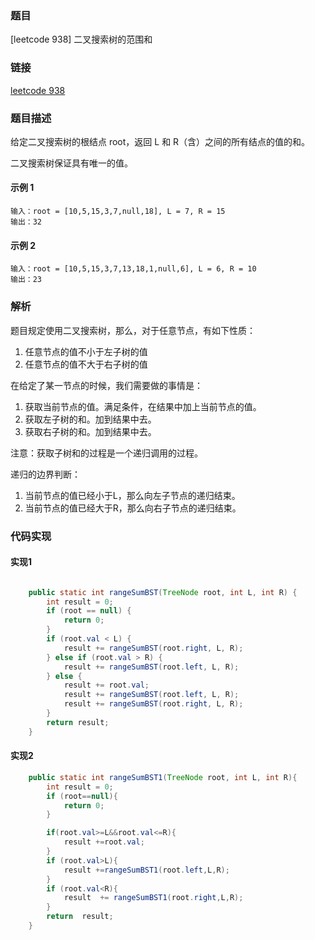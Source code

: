 ### 题目
[leetcode 938] 二叉搜索树的范围和


### 链接
[leetcode 938](https://leetcode-cn.com/problems/range-sum-of-bst/)

### 题目描述

给定二叉搜索树的根结点 root，返回 L 和 R（含）之间的所有结点的值的和。

二叉搜索树保证具有唯一的值。

#### 示例 1

````
输入：root = [10,5,15,3,7,null,18], L = 7, R = 15
输出：32
````
#### 示例 2

````
输入：root = [10,5,15,3,7,13,18,1,null,6], L = 6, R = 10
输出：23
````

### 解析

题目规定使用二叉搜索树，那么，对于任意节点，有如下性质：

1. 任意节点的值不小于左子树的值
2. 任意节点的值不大于右子树的值

在给定了某一节点的时候，我们需要做的事情是：

1. 获取当前节点的值。满足条件，在结果中加上当前节点的值。
2. 获取左子树的和。加到结果中去。
3. 获取右子树的和。加到结果中去。

注意：获取子树和的过程是一个递归调用的过程。

递归的边界判断：

1. 当前节点的值已经小于L，那么向左子节点的递归结束。
2. 当前节点的值已经大于R，那么向右子节点的递归结束。

### 代码实现

#### 实现1


```java

    public static int rangeSumBST(TreeNode root, int L, int R) {
        int result = 0;
        if (root == null) {
            return 0;
        }
        if (root.val < L) {
            result += rangeSumBST(root.right, L, R);
        } else if (root.val > R) {
            result += rangeSumBST(root.left, L, R);
        } else {
            result += root.val;
            result += rangeSumBST(root.left, L, R);
            result += rangeSumBST(root.right, L, R);
        }
        return result;
    }
```


#### 实现2

```java
    public static int rangeSumBST1(TreeNode root, int L, int R){
        int result = 0;
        if (root==null){
            return 0;
        }

        if(root.val>=L&&root.val<=R){
            result +=root.val;
        }
        if (root.val>L){
            result +=rangeSumBST1(root.left,L,R);
        }
        if (root.val<R){
            result  += rangeSumBST1(root.right,L,R);
        }
        return  result;
    }
```









